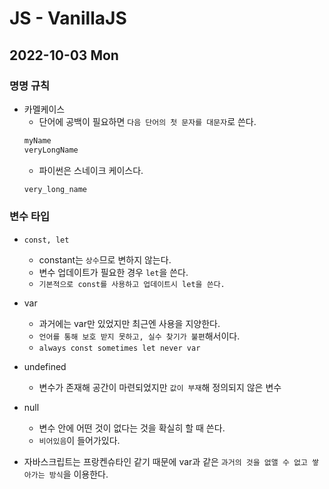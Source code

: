 # JS - VanillaJS
## 2022-10-03 Mon

### 명명 규칙

- 카멜케이스
  - 단어에 공백이 필요하면 `다음 단어의 첫 문자를 대문자`로 쓴다.
  ```javascript
  myName
  veryLongName
  ```
  - 파이썬은 스네이크 케이스다.
  ```javascript
  very_long_name
  ```

### 변수 타입

* `const, let`
  - constant는 `상수`므로 변하지 않는다.
  - 변수 업데이트가 필요한 경우 `let`을 쓴다.
  - `기본적으로 const를 사용하고 업데이트시 let을 쓴다.`

* var
  - 과거에는 var만 있었지만 최근엔 사용을 지양한다.
  - `언어를 통해 보호 받지 못하고, 실수 찾기가 불편`해서이다.
  - `always const sometimes let never var`

* undefined
  - 변수가 존재해 공간이 마련되었지만 `값이 부재`해 정의되지 않은 변수

* null
  - 변수 안에 어떤 것이 없다는 것을 확실히 할 때 쓴다.
  - `비어있음`이 들어가있다.

* 자바스크립트는 프랑켄슈타인 같기 때문에 var과 같은 `과거의 것을 없앨 수 없고 쌓아가는 방식`을 이용한다.